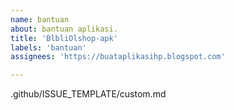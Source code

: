 ```yaml
---
name: bantuan
about: bantuan aplikasi.
title: 'BlbliOlshop-apk'
labels: 'bantuan'
assignees: 'https://buataplikasihp.blogspot.com'

---
```


.github/ISSUE_TEMPLATE/custom.md
